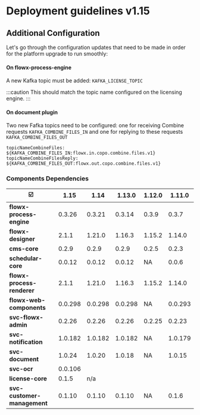 # Deployment guidelines v1.15

## Additional Configuration <a href="#additional-configuration" id="additional-configuration"></a>

Let's go through the configuration updates that need to be made in order for the platform upgrade to run smoothly:

#### On **flowx-process-engine** <a href="#on-flowx-process-engine" id="on-flowx-process-engine"></a>

A new Kafka topic must be added: `KAFKA_LICENSE_TOPIC`

:::caution
This should match the topic name configured on the licensing engine.
:::

#### On **document plugin** <a href="#on-svc-flowx-admin" id="on-svc-flowx-admin"></a>

Two new Fafka topics need to be configured: one for receiving Combine requests `KAFKA_COMBINE_FILES_IN` and one for replying to these requests `KAFKA_COMBINE_FILES_OUT`

```
topicNameCombineFiles: ${KAFKA_COMBINE_FILES_IN:flowx.in.copo.combine.files.v1}
topicNameCombineFilesReply: ${KAFKA_COMBINE_FILES_OUT:flowx.out.copo.combine.files.v1}
```

### Components Dependencies <a href="#components-dependencies" id="components-dependencies"></a>

|                          :ballot_box_with_check:  | 1.15    | 1.14    | 1.13.0 | 1.12.0 | 1.11.0  |
| ---------------------------------------------------- | ------- | ------- | ---------- | ------ | ------- |
| **flowx-process-engine**                             | 0.3.26  | 0.3.21  | 0.3.14     | 0.3.9  | 0.3.7   |
| **flowx-designer**                                   | 2.1.1   | 1.21.0  | 1.16.3     | 1.15.2 | 1.14.0  |
| **cms-core**                                         | 0.2.9   | 0.2.9   | 0.2.9      | 0.2.5  | 0.2.3   |
| **schedular-core**                                   | 0.0.12  | 0.0.12  | 0.0.12     | NA     | 0.0.6   |
| **flowx-process-renderer**                           | 2.1.1   | 1.21.0  | 1.16.3     | 1.15.2 | 1.14.0  |
| **flowx-web-components**                             | 0.0.298 | 0.0.298 | 0.0.298    | NA     | 0.0.293 |
| **svc-flowx-admin**                                  | 0.2.26  | 0.2.26  | 0.2.26     | 0.2.25 | 0.2.23  |
| **svc-notification**                                 | 1.0.182 | 1.0.182 | 1.0.182    | NA     | 1.0.179 |
| **svc-document**                                     | 1.0.24  | 1.0.20  | 1.0.18     | NA     | 1.0.15  |
| **svc-ocr**                                          | 0.0.106 |         |            |        |         |
| **license-core**                                     | 0.1.5   | n/a     |            |        |         |
| **svc-customer-management**                          | 0.1.10  | 0.1.10  | 0.1.10     | NA     | 0.1.6   |
